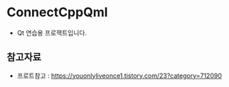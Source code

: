 # ConnectCppQml
 - Qt 연습용 프로잭트입니다.


## 참고자료
 - 프로트참고 : https://youonlyliveonce1.tistory.com/23?category=712090
 
